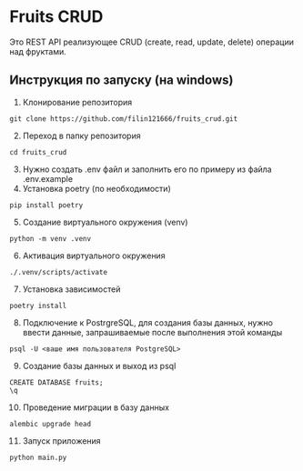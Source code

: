 # Fruits CRUD
Это REST API реализующее CRUD (create, read, update, delete) операции над фруктами.
## Инструкция по запуску (на windows)
1. Клонирование репозитория
```shell
git clone https://github.com/filin121666/fruits_crud.git
```
2. Переход в папку репозитория
```shell
cd fruits_crud
```
3. Нужно создать .env файл и заполнить его по примеру из файла .env.example
4. Установка poetry (по необходимости)
```shell
pip install poetry
```
5. Создание виртуального окружения (venv)
```shell
python -m venv .venv
```
6. Активация виртуального окружения
```shell
./.venv/scripts/activate
```
7. Установка зависимостей
```shell
poetry install
```
8. Подключение к PostrgreSQL, для создания базы данных, нужно ввести данные, запрашиваемые после выполнения этой команды
```shell
psql -U <ваше имя пользователя PostgreSQL>
```
9. Создание базы данных и выход из psql
```shell
CREATE DATABASE fruits;
\q
```
10. Проведение миграции в базу данных
```shell
alembic upgrade head
```
11. Запуск приложения
```shell
python main.py
```